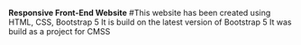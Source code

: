 **Responsive Front-End Website**
#This website has been created using HTML, CSS, Bootstrap 5
It is build on the latest version of Bootstrap 5
It was build as a project for CMSS
